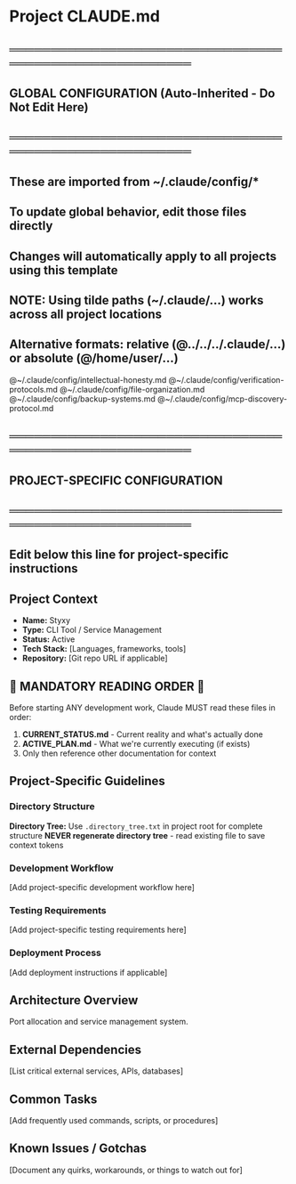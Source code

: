 # Project CLAUDE.md

## ═══════════════════════════════════════════════════════
## GLOBAL CONFIGURATION (Auto-Inherited - Do Not Edit Here)
## ═══════════════════════════════════════════════════════
## These are imported from ~/.claude/config/*
## To update global behavior, edit those files directly
## Changes will automatically apply to all projects using this template
##
## NOTE: Using tilde paths (~/.claude/...) works across all project locations
## Alternative formats: relative (@../../../.claude/...) or absolute (@/home/user/...)

@~/.claude/config/intellectual-honesty.md
@~/.claude/config/verification-protocols.md
@~/.claude/config/file-organization.md
@~/.claude/config/backup-systems.md
@~/.claude/config/mcp-discovery-protocol.md

## ═══════════════════════════════════════════════════════
## PROJECT-SPECIFIC CONFIGURATION
## ═══════════════════════════════════════════════════════
## Edit below this line for project-specific instructions

## Project Context
- **Name:** Styxy
- **Type:** CLI Tool / Service Management
- **Status:** Active
- **Tech Stack:** [Languages, frameworks, tools]
- **Repository:** [Git repo URL if applicable]

## 🚨 MANDATORY READING ORDER 🚨
Before starting ANY development work, Claude MUST read these files in order:

1. **CURRENT_STATUS.md** - Current reality and what's actually done
2. **ACTIVE_PLAN.md** - What we're currently executing (if exists)
3. Only then reference other documentation for context

## Project-Specific Guidelines

### Directory Structure
**Directory Tree:** Use `.directory_tree.txt` in project root for complete structure
**NEVER regenerate directory tree** - read existing file to save context tokens

### Development Workflow
[Add project-specific development workflow here]

### Testing Requirements
[Add project-specific testing requirements here]

### Deployment Process
[Add deployment instructions if applicable]

## Architecture Overview
Port allocation and service management system.

## External Dependencies
[List critical external services, APIs, databases]

## Common Tasks
[Add frequently used commands, scripts, or procedures]

## Known Issues / Gotchas
[Document any quirks, workarounds, or things to watch out for]

